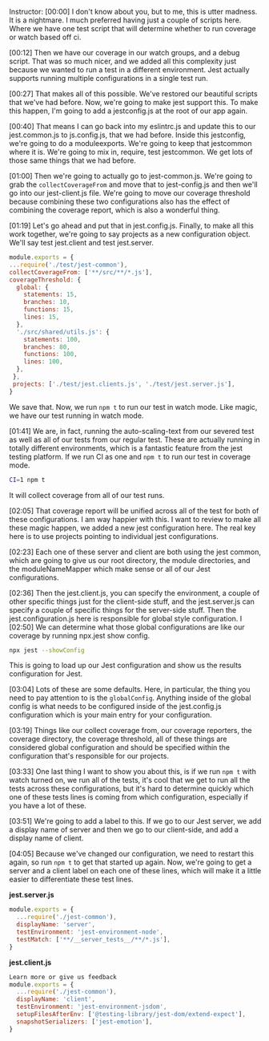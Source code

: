 Instructor: [00:00] I don't know about you, but to me, this is utter madness. It is a nightmare. I much preferred having just a couple of scripts here. Where we have one test script that will determine whether to run coverage or watch based off ci.

[00:12] Then we have our coverage in our watch groups, and a debug script. That was so much nicer, and we added all this complexity just because we wanted to run a test in a different environment. Jest actually supports running multiple configurations in a single test run.

[00:27] That makes all of this possible. We've restored our beautiful scripts that we've had before. Now, we're going to make jest support this. To make this happen, I'm going to add a jestconfig.js at the root of our app again.

[00:40] That means I can go back into my eslintrc.js and update this to our jest.common.js to js.config.js, that we had before. Inside this jestconfig, we're going to do a moduleexports. We're going to keep that jestcommon where it is. We're going to mix in, require, test jestcommon. We get lots of those same things that we had before.


[01:00] Then we're going to actually go to jest-common.js. We're going to grab the `collectCoverageFrom` and move that to jest-config.js and then we'll go into our jest-client.js file. We're going to move our coverage threshold because combining these two configurations also has the effect of combining the coverage report, which is also a wonderful thing.

[01:19] Let's go ahead and put that in jest.config.js. Finally, to make all this work together, we're going to say projects as a new configuration object. We'll say test jest.client and test jest.server. 

```js
module.exports = {
...require('./test/jest-common'),
collectCoverageFrom: ['**/src/**/*.js'],
coverageThreshold: {
  global: {
    statements: 15,
    branches: 10,
    functions: 15,
    lines: 15,
  },
  './src/shared/utils.js': {
    statements: 100,
    branches: 80,
    functions: 100,
    lines: 100,
  },
 },
 projects: ['./test/jest.clients.js', './test/jest.server.js'],
}
```

We save that. Now, we run `npm t` to run our test in watch mode. Like magic, we have our test running in watch mode.

[01:41] We are, in fact, running the auto-scaling-text from our severed test as well as all of our tests from our regular test. These are actually running in totally different environments, which is a fantastic feature from the jest testing platform. If we run CI as one and `npm t` to run our test in coverage mode.

``` bash
CI=1 npm t
```

It will collect coverage from all of our test runs.

[02:05] That coverage report will be unified across all of the test for both of these configurations. I am way happier with this. I want to review to make all these magic happen, we added a new jest configuration here. The real key here is to use projects pointing to individual jest configurations.

[02:23] Each one of these server and client are both using the jest common, which are going to give us our root directory, the module directories, and the moduleNameMapper which make sense or all of our Jest configurations.

[02:36] Then the jest.client.js, you can specify the environment, a couple of other specific things just for the client-side stuff, and the jest.server.js can specify a couple of specific things for the server-side stuff. Then the jest.configuration.js here is responsible for global style configuration.
I 
[02:50] We can determine what those global configurations are like our coverage by running npx.jest show config. 

```bash
npx jest --showConfig
```

This is going to load up our Jest configuration and show us the results configuration for Jest.

[03:04] Lots of these are some defaults. Here, in particular, the thing you need to pay attention to is the `globalConfig`. Anything inside of the global config is what needs to be configured inside of the jest.config.js configuration which is your main entry for your configuration.

[03:19] Things like our collect coverage from, our coverage reporters, the coverage directory, the coverage threshold, all of these things are considered global configuration and should be specified within the configuration that's responsible for our projects.

[03:33] One last thing I want to show you about this, is if we run `npm t` with watch turned on, we run all of the tests, it's cool that we get to run all the tests across these configurations, but it's hard to determine quickly which one of these tests lines is coming from which configuration, especially if you have a lot of these.

[03:51] We're going to add a label to this. If we go to our Jest server, we add a display name of server and then we go to our client-side, and add a display name of client.

[04:05] Because we've changed our configuration, we need to restart this again, so run  `npm t` to get that started up again. Now, we're going to get a server and a client label on each one of these lines, which will make it a little easier to differentiate these test lines.


**jest.server.js**
```js
module.exports = {
  ...require('./jest-common'),
  displayName: 'server',
  testEnvironment: 'jest-environment-node',
  testMatch: ['**/__server_tests__/**/*.js'],
}
```

**jest.client.js**
```js
Learn more or give us feedback
module.exports = {
  ...require('./jest-common'),
  displayName: 'client',
  testEnvironment: 'jest-environment-jsdom',
  setupFilesAfterEnv: ['@testing-library/jest-dom/extend-expect'],
  snapshotSerializers: ['jest-emotion'],
}
```
